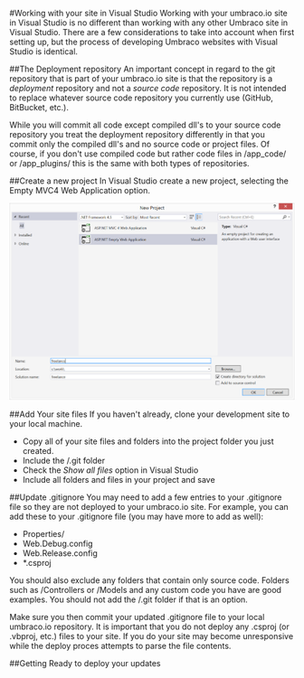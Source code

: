 #Working with your site in Visual Studio
Working with your umbraco.io site in Visual Studio is no different than working with any other Umbraco site in Visual Studio.  There are a few considerations to take into account when first setting up, but the process of developing Umbraco websites with Visual Studio is identical.

##The Deployment repository
An important concept in regard to the git repository that is part of your umbraco.io site is that the repository is a *deployment* repository and not a *source code* repository.  It is not intended to replace whatever source code repository you currently use (GitHub, BitBucket, etc.). 

While you will commit all code except compiled dll's to your source code repository you treat the deployment repository differently in that you commit only the compiled dll's and no source code or project files.  Of course, if you don't use compiled code but rather code files in /app_code/ or /app_plugins/ this is the same with both types of repositories.

##Create a new project
In Visual Studio create a new project, selecting the Empty MVC4 Web Application option.

![visualstudio](images/filenewproject.PNG)

##Add Your site files
If you haven't already, clone your development site to your local machine.  

- Copy all of your site files and folders into the project folder you just created. 
- Include the /.git folder
- Check the *Show all files* option in Visual Studio
- Include all folders and files in your project and save

##Update .gitignore
You may need to add a few entries to your .gitignore file so they are not deployed to your umbraco.io site.  For example, you can add these to your .gitignore file (you may have more to add as well):

- Properties/
- Web.Debug.config
- Web.Release.config
- *.csproj

You should also exclude any folders that contain only source code.  Folders such as /Controllers or /Models and any custom code you have are good examples.  You should not add the /.git folder if that is an option.

Make sure you then commit your updated .gitignore file to your local umbraco.io repository.  It is important that you do not deploy any .csproj (or .vbproj, etc.) files to your site.  If you do your site may become unresponsive while the deploy proces attempts to parse the file contents.

##Getting Ready to deploy your updates
